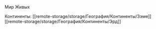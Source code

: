Мир Живых

Континенты:
[[remote-storage/storage/География/Континенты/Зэме]]
[[remote-storage/storage/География/Континенты/Эрд]]
